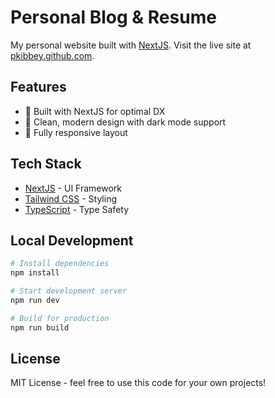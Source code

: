 # Personal Blog & Resume

My personal website built with [NextJS](https://nextjs.org).
Visit the live site at [pkibbey.github.com](https://pkibbey.github.com).

## Features

- 🚀 Built with NextJS for optimal DX
- 🎨 Clean, modern design with dark mode support
- 📱 Fully responsive layout

## Tech Stack

- [NextJS](https://nextjs.org) - UI Framework
- [Tailwind CSS](https://tailwindcss.com) - Styling
- [TypeScript](https://www.typescriptlang.org) - Type Safety

## Local Development

```bash
# Install dependencies
npm install

# Start development server
npm run dev

# Build for production
npm run build
```

## License

MIT License - feel free to use this code for your own projects!
